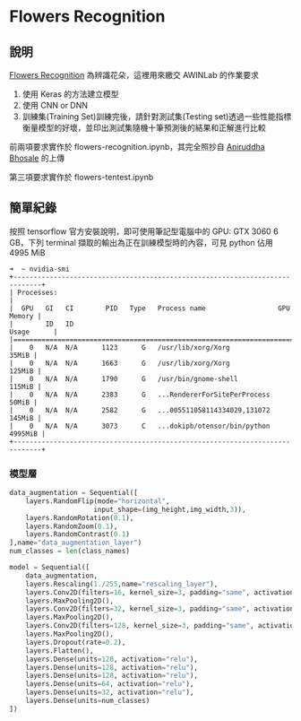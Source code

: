 
# Flowers Recognition
## 說明
[Flowers Recognition](https://www.kaggle.com/alxmamaev/flowers-recognition) 為辨識花朵，這裡用來繳交 AWINLab 的作業要求
1. 使用 Keras 的方法建立模型
2. 使用 CNN or DNN
3. 訓練集(Training Set)訓練完後，請針對測試集(Testing set)透過一些性能指標衡量模型的好壞，並印出測試集隨機十筆預測後的結果和正解進行比較

前兩項要求實作於 flowers-recognition.ipynb，其完全照抄自 [Aniruddha Bhosale](https://www.kaggle.com/code/aniruddha00707/simple-conv2d-model-tensorflow-14042022) 的上傳

第三項要求實作於 flowers-tentest.ipynb

## 簡單紀錄

按照 tensorflow 官方安裝說明，即可使用筆記型電腦中的 GPU: GTX 3060 6 GB，下列 terminal 擷取的輸出為正在訓練模型時的內容，可見 python 佔用 4995 MiB
```
➜  ~ nvidia-smi
+-----------------------------------------------------------------------------+
| Processes:                                                                  |
|  GPU   GI   CI        PID   Type   Process name                  GPU Memory |
|        ID   ID                                                   Usage      |
|=============================================================================|
|    0   N/A  N/A      1123      G   /usr/lib/xorg/Xorg                 35MiB |
|    0   N/A  N/A      1663      G   /usr/lib/xorg/Xorg                125MiB |
|    0   N/A  N/A      1790      G   /usr/bin/gnome-shell              115MiB |
|    0   N/A  N/A      2383      G   ...RendererForSitePerProcess       50MiB |
|    0   N/A  N/A      2582      G   ...005511058114334029,131072      145MiB |
|    0   N/A  N/A      3073      C   ...dokipb/otensor/bin/python     4995MiB |
+-----------------------------------------------------------------------------+
```

### 模型層
```python
data_augmentation = Sequential([
    layers.RandomFlip(mode="horizontal",
                     input_shape=(img_height,img_width,3)),
    layers.RandomRotation(0.1),
    layers.RandomZoom(0.1),
    layers.RandomContrast(0.1)
],name="data_augmentation_layer")
num_classes = len(class_names)

model = Sequential([
    data_augmentation,
    layers.Rescaling(1./255,name="rescaling_layer"),
    layers.Conv2D(filters=16, kernel_size=3, padding="same", activation="relu"),
    layers.MaxPooling2D(),
    layers.Conv2D(filters=32, kernel_size=3, padding="same", activation="relu"),
    layers.MaxPooling2D(),
    layers.Conv2D(filters=128, kernel_size=3, padding="same", activation="relu"),
    layers.MaxPooling2D(),
    layers.Dropout(rate=0.2),
    layers.Flatten(),
    layers.Dense(units=128, activation="relu"),
    layers.Dense(units=128, activation="relu"),
    layers.Dense(units=128, activation="relu"),
    layers.Dense(units=64, activation="relu"),
    layers.Dense(units=32, activation="relu"),
    layers.Dense(units=num_classes)
])
```